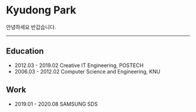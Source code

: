 # Kyudong Park

안녕하세요 반갑습니다.

---

## Education

- 2012\.03 - 2019.02  Creative IT Engineering, POSTECH
- 2006\.03 - 2012.02  Computer Science and Engineering, KNU

## Work

- 2019\.01 - 2020.08  SAMSUNG SDS
